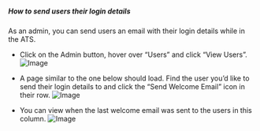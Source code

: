 ##### How to send users their login details

  
​​As an admin, you can send users an email with their login details while in the ATS.  
  

- Click on the Admin button, hover over “Users” and click “View Users”.
![Image](https://s3.amazonaws.com/tw-desk/i/122167/attachment-inline/98318.20150501135741863.98318.20150501135741863wwVGk)  
  

- A page similar to the one below should load. Find the user you’d like to send their login details to and click the “Send Welcome Email” icon in their row.
![Image](https://s3.amazonaws.com/tw-desk/i/122167/attachment-inline/98318.20150501135758754.98318.20150501135758754dhjHt)  
  

- You can view when the last welcome email was sent to the users in this column.
![Image](https://s3.amazonaws.com/tw-desk/i/122167/attachment-inline/98318.20150501135811070.98318.20150501135811070nL89S)